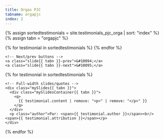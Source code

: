 ```yaml
---
title: Orgas PJC
tabname: orgapjc
index: 2
---
```

{% assign sortedtestimonials = site.testimonials_pjc_orga | sort: "index" %}
{% assign tabn = "orgapjc" %}

<section class="customer-revs{{ tabn }}">
  <div class="rectangle{{ tabn }}"></div>

  <!-- Dots/bullets/indicators -->
  <div class="dot-container{{ tabn }}">
  {% for testimonial in sortedtestimonials %}
    <span class="dot{{ tabn }}"></span>
  {% endfor %}
  </div>

  <!-- Slideshow container -->
  <div class="slideshow-container{{ tabn }}">

    <!-- Next/prev buttons -->
    <a class="slide{{ tabn }}-prev">&#10094;</a>
    <a class="slide{{ tabn }}-next">&#10095;</a>


{% for testimonial in sortedtestimonials %}

    <!-- Full-width slides/quotes -->
    <div class="mySlides{{ tabn }}">
      <div class="mySlidesContainer{{ tabn }}">
        <q>
          {{ testimonial.content | remove: "<p>" | remove: "</p>" }}
        </q>
      </div>
      <p class="author">Par: <span>{{ testimonial.author }}</span><br/><span>{{ testimonial.attribution }}</span></p>
    </div>
{% endfor %}


  </div><!-- END slidehow-container -->


</section>

<script>
let slides{{ tabn }} = document.getElementsByClassName("mySlides{{ tabn }}");
let dots{{ tabn }} = document.getElementsByClassName("dot{{ tabn }}");
let prev{{ tabn }} = document.querySelector(".slide{{ tabn }}-prev");
let next{{ tabn }} = document.querySelector(".slide{{ tabn }}-next");

if (!slides{{ tabn }}.length == 0) {
  let slideIndex{{ tabn }} = 1;
  showSlides{{ tabn }}(slideIndex{{ tabn }});

  function plusSlides{{ tabn }}(n) {
    showSlides{{ tabn }}((slideIndex{{ tabn }} += n));
  }

  let currentSlide{{ tabn }} = function (n) {
    showSlides{{ tabn }}((slideIndex{{ tabn }} = n));
  };

  function showSlides{{ tabn }}(n) {
    if (n > slides{{ tabn }}.length) {
      slideIndex{{ tabn }} = 1;
    }

    if (n < 1) {
      slideIndex{{ tabn }} = slides{{ tabn }}.length;
    }

    for (i = 0; i < slides{{ tabn }}.length; i++) {
      slides{{ tabn }}[i].style.display = "none";
    }

    for (i = 0; i < dots{{ tabn }}.length; i++) {
      dots{{ tabn }}[i].className = dots{{ tabn }}[i].className.replace(" slide{{ tabn }}-active", "");
    }

    slides{{ tabn }}[slideIndex{{ tabn }} - 1].style.display = "block";
    dots{{ tabn }}[slideIndex{{ tabn }} - 1].className += " slide{{ tabn }}-active";
  }
}

prev{{ tabn }}.addEventListener("click", () => {
  plusSlides{{ tabn }}(-1);
});

next{{ tabn }}.addEventListener("click", () => {
  plusSlides{{ tabn }}(1);
});
</script>

